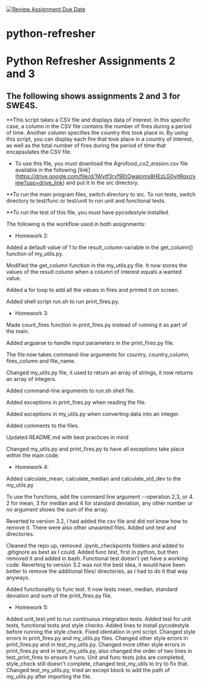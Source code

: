 [![Review Assignment Due Date](https://classroom.github.com/assets/deadline-readme-button-24ddc0f5d75046c5622901739e7c5dd533143b0c8e959d652212380cedb1ea36.svg)](https://classroom.github.com/a/oQi7O4AA)
# python-refresher

# Python Refresher Assignments 2 and 3
## The following shows assignments 2 and 3 for SWE4S. 
**This script takes a CSV file and displays data of interest. In this specific case, a column in the CSV file contains the number of fires during a period of time. Another column specifies the country this took place in. By using this script, you can display each fire that took place in a country of interest, as well as the total number of fires during the period of time that encapsulates the CSV file.

* To use this file, you must download the Agrofood_co2_eission.csv file available in the following [link] (https://drive.google.com/file/d/1Wytf3ryf9EtOwaloms8HEzLG0yjtRqxr/view?usp=drive_link) and put it in the src directory.


**To run the main program files, switch directory to src. To run tests, switch directory to test/func or test/unit to run unit and functional tests.

**To run the test of this file, you must have pycodestyle installed.




The following is the workflow used in both assignments:


- Homework 2:

Added a default value of 1 to the result_column variable in the get_column() function of my_utils.py.

Modified the get_column function in the my_utils.py file. It now stores the values of the result column when a column of interest equals a wanted value.

Added a for loop to add all the values in fires and printed it on screen. 

Added shell script run.sh to run print_fires.py.



- Homework 3:

Made count_fires function in print_fires.py instead of running it as part of the main.

Added argparse to handle input parameters in the print_fires.py file.

The file now takes command-line arguments for country, country_column, fires_column and file_name.

Changed my_utils.py file, it used to return an array of strings, it now returns an array of integers.

Added command-line arguments to run.sh shell file.

Added exceptions in print_fires.py when reading the file.

Added exceptions in my_utils.py when converting data into an integer.

Added comments to the files.

Updated README.md with best practices in mind

Changed my_utils.py and print_fires.py to have all exceptions take place within the main code.



- Homework 4:

Added calculate_mean, calculate_median and calculate_std_dev to the my_utils.py

To use the functions, add the command line argument --operation 2,3, or 4. 
2 for mean, 3 for median and 4 for standard deviation, any other number or no argument shows the sum of the array.

Reverted to version 3.2, I had added the csv file and did not know how to remove it. There were also other unwanted files.
Added unit test and directories.

Cleaned the repo up, removed .ipynb_checkpoints folders and added to .gitignore as best as I could.
Added func test, first in python, but then removed it and added in bash. Functional test doesn't yet have a working code.
Reverting to version 3.2 was not the best idea, it would have been better to remove the additional files/ directories, as I had to do it that way anyways.

Added functionality to func test. It now tests mean, median, standard deviation and sum of the print_fires.py file.


- Homework 5:

Added unit_test.yml to run continuous integration tests. Added test for unit tests, functional tests and style checks. 
Added lines to install pycodestyle before running the style check.
Fixed identation in yml script.
Changed style errors in print_fires.py and my_utils.py files.
Changed other style errors in print_fires.py and in test_my_utils.py.
Changed more other style errors in print_fires.py and in test_my_utils.py, also changed the order of two lines in test_print_fires to ensure it runs.
Unit and func tests jobs are completed, style_check still doesn't complete, changed test_my_utils to try to fix that.
Changed test_my_utils.py, tried an except block to add the path of my_utils.py after importing the file.